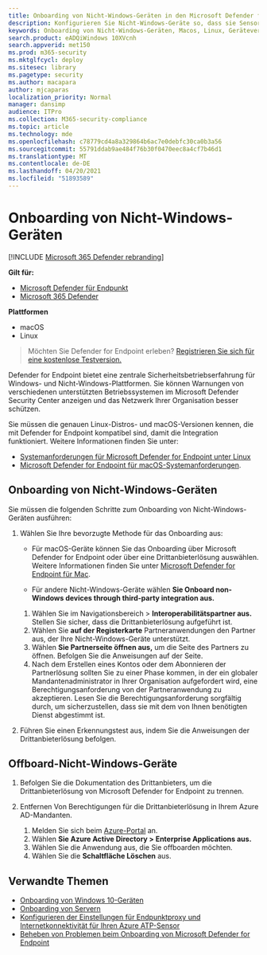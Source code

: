 ```yaml
---
title: Onboarding von Nicht-Windows-Geräten in den Microsoft Defender for Endpoint-Dienst
description: Konfigurieren Sie Nicht-Windows-Geräte so, dass sie Sensordaten an den Microsoft Defender for Endpoint-Dienst senden können.
keywords: Onboarding von Nicht-Windows-Geräten, Macos, Linux, Geräteverwaltung, Konfigurieren von Windows ATP-Geräten, Konfigurieren von Microsoft Defender for Endpoint-Geräten
search.product: eADQiWindows 10XVcnh
search.appverid: met150
ms.prod: m365-security
ms.mktglfcycl: deploy
ms.sitesec: library
ms.pagetype: security
ms.author: macapara
author: mjcaparas
localization_priority: Normal
manager: dansimp
audience: ITPro
ms.collection: M365-security-compliance
ms.topic: article
ms.technology: mde
ms.openlocfilehash: c78779cd4a8a329864b6ac7e0debfc30ca0b3a56
ms.sourcegitcommit: 55791ddab9ae484f76b30f0470eec8a4cf7b46d1
ms.translationtype: MT
ms.contentlocale: de-DE
ms.lasthandoff: 04/20/2021
ms.locfileid: "51893589"
---
```

# <a name="onboard-non-windows-devices"></a>Onboarding von Nicht-Windows-Geräten

[!INCLUDE [Microsoft 365 Defender rebranding](../../includes/microsoft-defender.md)]


**Gilt für:**
- [Microsoft Defender für Endpunkt](https://go.microsoft.com/fwlink/p/?linkid=2154037)
- [Microsoft 365 Defender](https://go.microsoft.com/fwlink/?linkid=2118804)

**Plattformen**
- macOS
- Linux

>Möchten Sie Defender for Endpoint erleben? [Registrieren Sie sich für eine kostenlose Testversion.](https://www.microsoft.com/microsoft-365/windows/microsoft-defender-atp?ocid=docs-wdatp-nonwindows-abovefoldlink) 

Defender for Endpoint bietet eine zentrale Sicherheitsbetriebserfahrung für Windows- und Nicht-Windows-Plattformen. Sie können Warnungen von verschiedenen unterstützten Betriebssystemen im Microsoft Defender Security Center anzeigen und das Netzwerk Ihrer Organisation besser schützen. 

Sie müssen die genauen Linux-Distros- und macOS-Versionen kennen, die mit Defender for Endpoint kompatibel sind, damit die Integration funktioniert. Weitere Informationen finden Sie unter:
- [Systemanforderungen für Microsoft Defender for Endpoint unter Linux](microsoft-defender-endpoint-linux.md#system-requirements)  
- [Microsoft Defender for Endpoint für macOS-Systemanforderungen](microsoft-defender-endpoint-mac.md#system-requirements).

## <a name="onboarding-non-windows-devices"></a>Onboarding von Nicht-Windows-Geräten
Sie müssen die folgenden Schritte zum Onboarding von Nicht-Windows-Geräten ausführen:
1. Wählen Sie Ihre bevorzugte Methode für das Onboarding aus:

   - Für macOS-Geräte können Sie das Onboarding über Microsoft Defender for Endpoint oder über eine Drittanbieterlösung auswählen. Weitere Informationen finden Sie unter [Microsoft Defender for Endpoint für Mac](https://docs.microsoft.com/microsoft-365/security/defender-endpoint/microsoft-defender-endpoint-mac).

   - Für andere Nicht-Windows-Geräte wählen **Sie Onboard non-Windows devices through third-party integration aus.**   
    1. Wählen Sie im Navigationsbereich  >  **Interoperabilitätspartner aus.** Stellen Sie sicher, dass die Drittanbieterlösung aufgeführt ist.
    2. Wählen Sie **auf der Registerkarte** Partneranwendungen den Partner aus, der Ihre Nicht-Windows-Geräte unterstützt.
    3. Wählen **Sie Partnerseite öffnen aus,** um die Seite des Partners zu öffnen. Befolgen Sie die Anweisungen auf der Seite.
    4. Nach dem Erstellen eines Kontos oder dem Abonnieren der Partnerlösung sollten Sie zu einer Phase kommen, in der ein globaler Mandantenadministrator in Ihrer Organisation aufgefordert wird, eine Berechtigungsanforderung von der Partneranwendung zu akzeptieren. Lesen Sie die Berechtigungsanforderung sorgfältig durch, um sicherzustellen, dass sie mit dem von Ihnen benötigten Dienst abgestimmt ist. 

        
2. Führen Sie einen Erkennungstest aus, indem Sie die Anweisungen der Drittanbieterlösung befolgen.

## <a name="offboard-non-windows-devices"></a>Offboard-Nicht-Windows-Geräte

1. Befolgen Sie die Dokumentation des Drittanbieters, um die Drittanbieterlösung von Microsoft Defender for Endpoint zu trennen.

2. Entfernen Von Berechtigungen für die Drittanbieterlösung in Ihrem Azure AD-Mandanten.
   1. Melden Sie sich beim [Azure-Portal](https://portal.azure.com) an.
   2. Wählen **Sie Azure Active Directory > Enterprise Applications aus.**
   3. Wählen Sie die Anwendung aus, die Sie offboarden möchten.
   4. Wählen Sie die **Schaltfläche Löschen** aus.


## <a name="related-topics"></a>Verwandte Themen
- [Onboarding von Windows 10-Geräten](configure-endpoints.md)
- [Onboarding von Servern](configure-server-endpoints.md)
- [Konfigurieren der Einstellungen für Endpunktproxy und Internetkonnektivität für Ihren Azure ATP-Sensor](configure-proxy-internet.md)
- [Beheben von Problemen beim Onboarding von Microsoft Defender for Endpoint](troubleshoot-onboarding.md)
